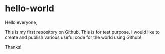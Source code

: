 # hello-world

Hello everyone,

This is my first repository on Github.
This is for test purpose.
I would like to create and publish various useful code for the world using Github! 


Thanks!
